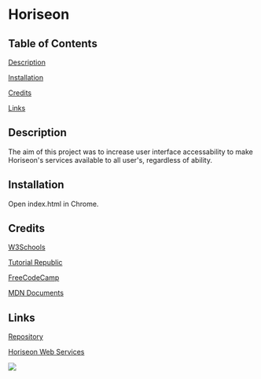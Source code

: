 # Horiseon

## Table of Contents

[Description](#description)

[Installation](installation)

[Credits](credits)

[Links](links)

## Description

The aim of this project was to increase user interface accessability to make Horiseon's services available to all user's, regardless of ability.

## Installation

Open index.html in Chrome.

## Credits

[W3Schools](https://www.w3schools.com)

[Tutorial Republic](https://www.tutorialrepublic.com)

[FreeCodeCamp](https://www.freecodecamp.org/)

[MDN Documents](https://developer.mozilla.org/en-US/docs/Learn)

## Links

[Repository](https://github.com/ARFreiler/Horiseon)

[Horiseon Web Services](https://arfreiler.github.io/Horiseon/)

![](https://user-images.githubusercontent.com/75546695/110222829-393cff80-7ea3-11eb-9bac-79e2f6ada8ed.png)
